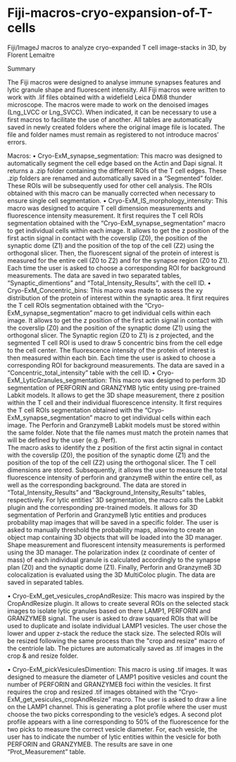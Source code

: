 # Fiji-macros-cryo-expansion-of-T-cells
Fiji/ImageJ macros to analyze cryo-expanded T cell image-stacks in 3D, by Florent Lemaitre

Summary

The Fiji macros were designed to analyse immune synapses features and lytic granule shape and fluorescent intensity. All Fiji macros were written to work with .lif files obtained with a widefield Leica DMi8 thunder microscope. The macros were made to work on the denoised images (Lng_LVCC or Lng_SVCC). When indicated, it can be necessary to use a first macros to facilitate the use of another. All tables are automatically saved in newly created folders where the original image file is located. The file and folder names must remain as registered to not introduce macros’ errors. 
 
Macros:
•	Cryo-ExM_synapse_segmentation: This macro was designed to automatically segment the cell edge based on the Actin and Dapi signal. It returns a .zip folder containing the different ROIs of the T cell edges. These .zip folders are renamed and automatically saved in a “Segmented” folder. These ROIs will be subsequently used for other cell analysis. The ROIs obtained with this macro can be manually corrected when necessary to ensure single cell segmentation.
•	Cryo-ExM_IS_morphology_intensity: This macro was designed to acquire T cell dimension measurements and fluorescence intensity measurement. It first requires the T cell ROIs segmentation obtained with the “Cryo-ExM_synapse_segmentation” macro to get individual cells within each image. It allows to get the z position of the first actin signal in contact with the coverslip (Z0), the position of the synaptic dome (Z1) and the position of the top of the cell (Z2) using the orthogonal slicer. Then, the fluorescent signal of the protein of interest is measured for the entire cell (Z0 to Z2) and for the synapse region (Z0 to Z1). Each time the user is asked to choose a corresponding ROI for background measurements. The data are saved in two separated tables, “Synaptic_dimentions” and “Total_Intensity_Results”, with the cell ID. 
•	Cryo-ExM_Concentric_bins: This macro was made to assess the xy distribution of the protein of interest within the synaptic area. It first requires the T cell ROIs segmentation obtained with the “Cryo-ExM_synapse_segmentation” macro to get individual cells within each image. It allows to get the z position of the first actin signal in contact with the coverslip (Z0) and the position of the synaptic dome (Z1) using the orthogonal slicer. The Synaptic region (Z0 to Z1) is z projected, and the segmented T cell ROI is used to draw 5 concentric bins from the cell edge to the cell center. The fluorescence intensity of the protein of interest is then measured within each bin. Each time the user is asked to choose a corresponding ROI for background measurements. The data are saved in a “Concentric_total_intensity” table with the cell ID. 
•	Cryo-ExM_LyticGranules_segmentation: This macro was designed to perform 3D segmentation of PERFORIN and GRANZYMB lytic entity using pre-trained Labkit models. It allows to get the 3D shape measurement, there z position within the T cell and their individual fluorescence intensity. It first requires the T cell ROIs segmentation obtained with the “Cryo-ExM_synapse_segmentation” macro to get individual cells within each image. The Perforin and GranzymeB Labkit models must be stored within the same folder. Note that the file names must match the protein names that will be defined by the user (e.g. Perf).  
The macro asks to identify the z position of the first actin signal in contact with the coverslip (Z0), the position of the synaptic dome (Z1) and the position of the top of the cell (Z2) using the orthogonal slicer. The T cell dimensions are stored. Subsequently, it allows the user to measure the total fluorescence intensity of perforin and granzymeB within the entire cell, as well as the corresponding background. The data are stored in “Total_Intensity_Results” and “Background_Intensity_Results” tables, respectively. For lytic entities’ 3D segmentation, the macro calls the Labkit plugin and the corresponding pre-trained models. It allows for 3D segmentation of Perforin and GranzymeB lytic entities and produces probability map images that will be saved in a specific folder. The user is asked to manually threshold the probability maps, allowing to create an object map containing 3D objects that will be loaded into the 3D manager. Shape measurement and fluorescent intensity measurements is performed using the 3D manager. The polarization index (z coordinate of center of mass) of each individual granule is calculated accordingly to the synapse plan (Z0) and the synaptic dome (Z1). 
Finally, Perforin and GranzymeB 3D colocalization is evaluated using the 3D MultiColoc plugin. The data are saved in separated tables.

•	Cryo-ExM_get_vesicules_cropAndResize: This macro was inspired by the CropAndResize plugin. It allows to create several ROIs on the selected stack images to isolate lytic granules based on there LAMP1, PERFORIN and GRANZYMEB signal. The user is asked to draw squared ROIs that will be used to duplicate and isolate individual LAMP1 vesicles. The user chose the lower and upper z-stack the reduce the stack size. The selected ROIs will be resized following the same process than the "crop and resize" macro of the centriole lab. The pictures are automatically saved as .tif images in the crop & and resize folder.

•	Cryo-ExM_pickVesiculesDimention:  This macro is using .tif images. It was designed to measure the diameter of LAMP1 positive vesicles and count the number of PERFORIN and GRANZYMEB foci within the vesicles. It first requires the crop and resized .tif images obtained with the “Cryo-ExM_get_vesicules_cropAndResize” macro. The user is asked to draw a line on the LAMP1 channel. This is generating a plot profile where the user must choose the two picks corresponding to the vesicle’s edges. A second plot profile appears with a line corresponding to 50% of the fluorescence for the two picks to measure the correct vesicle diameter. For, each vesicle, the user has to indicate the number of lytic entities within the vesicle for both PERFORIN and GRANZYMEB. The results are save in one “Prot_Measurement” table.

